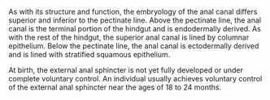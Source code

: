 As with its structure and function, the embryology of the anal canal differs superior and inferior to the pectinate line. Above the pectinate line, the anal canal is the terminal portion of the hindgut and is endodermally derived. As with the rest of the hindgut, the superior anal canal is lined by columnar epithelium. Below the pectinate line, the anal canal is ectodermally derived and is lined with stratified squamous epithelium.

At birth, the external anal sphincter is not yet fully developed or under complete voluntary control. An individual usually achieves voluntary control of the external anal sphincter near the ages of 18 to 24 months.